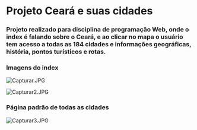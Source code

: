 # Projeto Ceará e suas cidades
### Projeto realizado para disciplina de programação Web, onde o index é falando sobre o Ceará, e ao clicar no mapa o usuário tem acesso a todas as 184 cidades e informações geográficas, história, pontos turísticos e rotas.

### Imagens do index
![Capturar.JPG](https://i.imgur.com/9bq0tvw.jpg)

![Capturar2.JPG](https://i.imgur.com/9swxvzV.jpg)

### Página padrão de todas as cidades
![Capturar3.JPG](https://i.imgur.com/DWYBXB5.jpg)
